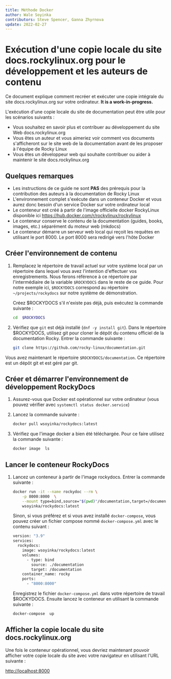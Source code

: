 ```yaml
---
title: Méthode Docker
author: Wale Soyinka
contributors: Steve Spencer, Ganna Zhyrnova
update: 2022-02-27
---
```


# Exécution d'une copie locale du site docs.rockylinux.org pour le développement et les auteurs de contenu

Ce document explique comment recréer et exécuter une copie intégrale du site docs.rockylinux.org sur votre ordinateur. **It is a work-in-progress.**

L'exécution d'une copie locale du site de documentation peut être utile pour les scénarios suivants :

- Vous souhaitez en savoir plus et contribuer au développement du site Web docs.rockylinux.org
- Vous êtes un auteur et vous aimeriez voir comment vos documents s'afficheront sur le site web de la documentation avant de les proposer à l'équipe de Rocky Linux
- Vous êtes un développeur web qui souhaite contribuer ou aider à maintenir le site docs.rockylinux.org

## Quelques remarques

- Les instructions de ce guide ne sont **PAS** des prérequis pour la contribution des auteurs à la documentation de Rocky Linux
- L'environnement complet s'exécute dans un conteneur Docker et vous aurez donc besoin d'un service Docker sur votre ordinateur local
- Le conteneur est créé à partir de l'image officielle docker RockyLinux disponible ici https://hub.docker.com/r/rockylinux/rockylinux
- Le conteneur conserve le contenu de la documentation (guides, books, images, etc.) séparément du moteur web (mkdocs)
- Le conteneur démarre un serveur web local qui reçoit les requêtes en utilisant le port 8000.  Le port 8000 sera redirigé vers l'hôte Docker

## Créer l'environnement de contenu

1. Remplacez le répertoire de travail actuel sur votre système local par un répertoire dans lequel vous avez l'intention d'effectuer vos enregistrements. Nous ferons référence à ce répertoire par l'intermédiaire de la variable `$ROCKYDOCS` dans le reste de ce guide.  Pour notre exemple ici, `$ROCKYDOCS` correspond au répertoire `~/projects/rockydocs` sur notre système de démonstration.

    Créez $ROCKYDOCS s'il n'existe pas déjà, puis exécutez la commande suivante :

    ```bash
    cd  $ROCKYDOCS
    ```

2. Vérifiez que `git` est déjà installé (`dnf -y install git`).  Dans le répertoire $ROCKYDOCS, utilisez git pour cloner le dépôt du contenu officiel de la documentation Rocky. Entrer la commande suivante :

    ```bash
    git clone https://github.com/rocky-linux/documentation.git
    ```

Vous avez maintenant le répertoire `$ROCKYDOCS/documentation`. Ce répertoire est un dépôt git et est géré par git.

## Créer et démarrer l'environnement de développement RockyDocs

1. Assurez-vous que Docker est opérationnel sur votre ordinateur (vous pouvez vérifier avec `systemctl status docker.service`)

2. Lancez la commande suivante :

    ```bash
    docker pull wsoyinka/rockydocs:latest
    ```

3. Vérifiez que l'image docker a bien été téléchargée. Pour ce faire utilisez la commande suivante :

    ```bash
    docker image  ls
    ```

## Lancer le conteneur RockyDocs

1. Lancez un conteneur à partir de l'image rockydocs. Entrer la commande suivante :

    ```bash
    docker run -it --name rockydoc --rm \
        -p 8000:8000  \
        --mount type=bind,source="$(pwd)"/documentation,target=/documentation  \
        wsoyinka/rockydocs:latest
    ```

    Sinon, si vous préférez et si vous avez installé `docker-compose`, vous pouvez créer un fichier compose nommé `docker-compose.yml` avec le contenu suivant :

    ```bash
    version: "3.9"
    services:
      rockydocs:
        image: wsoyinka/rockydocs:latest
        volumes:
          - type: bind
            source: ./documentation
            target: /documentation
        container_name: rocky
        ports:
          - "8000:8000"
    ```

    Enregistrez le fichier `docker-compose.yml` dans votre répertoire de travail $ROCKYDOCS.  Ensuite lancez le conteneur en utilisant la commande suivante :

    ```bash
    docker-compose  up
    ```

## Afficher la copie locale du site docs.rockylinux.org

Une fois le conteneur opérationnel, vous devriez maintenant pouvoir afficher votre copie locale du site avec votre navigateur en utilisant l'URL suivante :

<http://localhost:8000>
